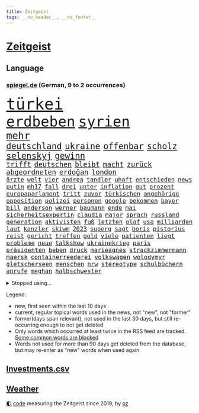 ```yaml
---
title: Zeitgeist
tags: __no_header__, __no_footer__
---
```


# [Zeitgeist](https://oliz.io/zeitgeist/)

## Language

<h3><a href="https://www.spiegel.de" target="_blank">spiegel.de</a> (German, 9 to 2 occurrences)</h3>
<p style="font-family:monospace">
<span style="font-size:32pt"><a href="news_links.html#türkei" class="current">türkei</a></span>
<br>
<span style="font-size:29pt"><a href="news_links.html#erdbeben" class="current">erdbeben</a></span>
<span style="font-size:29pt"><a href="news_links.html#syrien" class="current">syrien</a></span>
<br>
<span style="font-size:20pt"><a href="news_links.html#mehr" class="current">mehr</a></span>
<br>
<span style="font-size:17pt"><a href="news_links.html#deutschland" class="current">deutschland</a></span>
<span style="font-size:17pt"><a href="news_links.html#ukraine" class="current">ukraine</a></span>
<span style="font-size:17pt"><a href="news_links.html#offenbar" class="current">offenbar</a></span>
<span style="font-size:17pt"><a href="news_links.html#scholz" class="current">scholz</a></span>
<span style="font-size:17pt"><a href="news_links.html#selenskyj" class="current">selenskyj</a></span>
<span style="font-size:17pt"><a href="news_links.html#gewinn" class="current">gewinn</a></span>
<br>
<span style="font-size:14pt"><a href="news_links.html#trifft" class="current">trifft</a></span>
<span style="font-size:14pt"><a href="news_links.html#deutschen" class="current">deutschen</a></span>
<span style="font-size:14pt"><a href="news_links.html#bleibt" class="current">bleibt</a></span>
<span style="font-size:14pt"><a href="news_links.html#macht" class="current">macht</a></span>
<span style="font-size:14pt"><a href="news_links.html#zurück" class="current">zurück</a></span>
<span style="font-size:14pt"><a href="news_links.html#abgeordneten" class="current">abgeordneten</a></span>
<span style="font-size:14pt"><a href="news_links.html#erdoğan" class="current">erdoğan</a></span>
<span style="font-size:14pt"><a href="news_links.html#london" class="current">london</a></span>
<br>
<span style="font-size:12pt"><a href="news_links.html#ärzte" class="current">ärzte</a></span>
<span style="font-size:12pt"><a href="news_links.html#welt" class="current">welt</a></span>
<span style="font-size:12pt"><a href="news_links.html#vier" class="current">vier</a></span>
<span style="font-size:12pt"><a href="news_links.html#andrea" class="current">andrea</a></span>
<span style="font-size:12pt"><a href="news_links.html#tandler" class="current">tandler</a></span>
<span style="font-size:12pt"><a href="news_links.html#uhaft" class="current">uhaft</a></span>
<span style="font-size:12pt"><a href="news_links.html#entschieden" class="current">entschieden</a></span>
<span style="font-size:12pt"><a href="news_links.html#news" class="current">news</a></span>
<span style="font-size:12pt"><a href="news_links.html#putin" class="current">putin</a></span>
<span style="font-size:12pt"><a href="news_links.html#mh17" class="new">mh17</a></span>
<span style="font-size:12pt"><a href="news_links.html#fall" class="current">fall</a></span>
<span style="font-size:12pt"><a href="news_links.html#drei" class="current">drei</a></span>
<span style="font-size:12pt"><a href="news_links.html#unter" class="current">unter</a></span>
<span style="font-size:12pt"><a href="news_links.html#inflation" class="current">inflation</a></span>
<span style="font-size:12pt"><a href="news_links.html#gut" class="current">gut</a></span>
<span style="font-size:12pt"><a href="news_links.html#prozent" class="current">prozent</a></span>
<span style="font-size:12pt"><a href="news_links.html#europaparlament" class="current">europaparlament</a></span>
<span style="font-size:12pt"><a href="news_links.html#tritt" class="current">tritt</a></span>
<span style="font-size:12pt"><a href="news_links.html#zuvor" class="current">zuvor</a></span>
<span style="font-size:12pt"><a href="news_links.html#türkischen" class="current">türkischen</a></span>
<span style="font-size:12pt"><a href="news_links.html#angehörige" class="current">angehörige</a></span>
<span style="font-size:12pt"><a href="news_links.html#opposition" class="current">opposition</a></span>
<span style="font-size:12pt"><a href="news_links.html#polizei" class="current">polizei</a></span>
<span style="font-size:12pt"><a href="news_links.html#personen" class="current">personen</a></span>
<span style="font-size:12pt"><a href="news_links.html#google" class="current">google</a></span>
<span style="font-size:12pt"><a href="news_links.html#bekommen" class="current">bekommen</a></span>
<span style="font-size:12pt"><a href="news_links.html#bayer" class="current">bayer</a></span>
<span style="font-size:12pt"><a href="news_links.html#bill" class="current">bill</a></span>
<span style="font-size:12pt"><a href="news_links.html#anderson" class="current">anderson</a></span>
<span style="font-size:12pt"><a href="news_links.html#werner" class="current">werner</a></span>
<span style="font-size:12pt"><a href="news_links.html#baumann" class="current">baumann</a></span>
<span style="font-size:12pt"><a href="news_links.html#ende" class="current">ende</a></span>
<span style="font-size:12pt"><a href="news_links.html#mai" class="current">mai</a></span>
<span style="font-size:12pt"><a href="news_links.html#sicherheitsexpertin" class="new">sicherheitsexpertin</a></span>
<span style="font-size:12pt"><a href="news_links.html#claudia" class="current">claudia</a></span>
<span style="font-size:12pt"><a href="news_links.html#major" class="current">major</a></span>
<span style="font-size:12pt"><a href="news_links.html#sprach" class="current">sprach</a></span>
<span style="font-size:12pt"><a href="news_links.html#russland" class="current">russland</a></span>
<span style="font-size:12pt"><a href="news_links.html#generation" class="current">generation</a></span>
<span style="font-size:12pt"><a href="news_links.html#aktivisten" class="current">aktivisten</a></span>
<span style="font-size:12pt"><a href="news_links.html#fuß" class="current">fuß</a></span>
<span style="font-size:12pt"><a href="news_links.html#letzten" class="current">letzten</a></span>
<span style="font-size:12pt"><a href="news_links.html#olaf" class="current">olaf</a></span>
<span style="font-size:12pt"><a href="news_links.html#usa" class="current">usa</a></span>
<span style="font-size:12pt"><a href="news_links.html#milliarden" class="current">milliarden</a></span>
<span style="font-size:12pt"><a href="news_links.html#laut" class="current">laut</a></span>
<span style="font-size:12pt"><a href="news_links.html#kanzler" class="current">kanzler</a></span>
<span style="font-size:12pt"><a href="news_links.html#skiwm" class="new">skiwm</a></span>
<span style="font-size:12pt"><a href="news_links.html#2023" class="current">2023</a></span>
<span style="font-size:12pt"><a href="news_links.html#superg" class="new">superg</a></span>
<span style="font-size:12pt"><a href="news_links.html#sagt" class="current">sagt</a></span>
<span style="font-size:12pt"><a href="news_links.html#boris" class="current">boris</a></span>
<span style="font-size:12pt"><a href="news_links.html#pistorius" class="current">pistorius</a></span>
<span style="font-size:12pt"><a href="news_links.html#reist" class="current">reist</a></span>
<span style="font-size:12pt"><a href="news_links.html#gericht" class="current">gericht</a></span>
<span style="font-size:12pt"><a href="news_links.html#treffen" class="current">treffen</a></span>
<span style="font-size:12pt"><a href="news_links.html#gold" class="current">gold</a></span>
<span style="font-size:12pt"><a href="news_links.html#viele" class="current">viele</a></span>
<span style="font-size:12pt"><a href="news_links.html#patienten" class="current">patienten</a></span>
<span style="font-size:12pt"><a href="news_links.html#liegt" class="current">liegt</a></span>
<span style="font-size:12pt"><a href="news_links.html#probleme" class="current">probleme</a></span>
<span style="font-size:12pt"><a href="news_links.html#neue" class="current">neue</a></span>
<span style="font-size:12pt"><a href="news_links.html#talkshow" class="current">talkshow</a></span>
<span style="font-size:12pt"><a href="news_links.html#ukrainekrieg" class="current">ukrainekrieg</a></span>
<span style="font-size:12pt"><a href="news_links.html#paris" class="current">paris</a></span>
<span style="font-size:12pt"><a href="news_links.html#präsidenten" class="current">präsidenten</a></span>
<span style="font-size:12pt"><a href="news_links.html#beben" class="current">beben</a></span>
<span style="font-size:12pt"><a href="news_links.html#druck" class="current">druck</a></span>
<span style="font-size:12pt"><a href="news_links.html#marieagnes" class="current">marieagnes</a></span>
<span style="font-size:12pt"><a href="news_links.html#strackzimmermann" class="current">strackzimmermann</a></span>
<span style="font-size:12pt"><a href="news_links.html#maersk" class="new">maersk</a></span>
<span style="font-size:12pt"><a href="news_links.html#containerreederei" class="new">containerreederei</a></span>
<span style="font-size:12pt"><a href="news_links.html#volkswagen" class="current">volkswagen</a></span>
<span style="font-size:12pt"><a href="news_links.html#wolodymyr" class="current">wolodymyr</a></span>
<span style="font-size:12pt"><a href="news_links.html#gletscherseen" class="new">gletscherseen</a></span>
<span style="font-size:12pt"><a href="news_links.html#menschen" class="current">menschen</a></span>
<span style="font-size:12pt"><a href="news_links.html#nrw" class="current">nrw</a></span>
<span style="font-size:12pt"><a href="news_links.html#stereotype" class="current">stereotype</a></span>
<span style="font-size:12pt"><a href="news_links.html#schulbüchern" class="new">schulbüchern</a></span>
<span style="font-size:12pt"><a href="news_links.html#anrufe" class="new">anrufe</a></span>
<span style="font-size:12pt"><a href="news_links.html#meghan" class="current">meghan</a></span>
<span style="font-size:12pt"><a href="news_links.html#halbschwester" class="new">halbschwester</a></span>
</p>
<details>
<summary>Stopped using...</summary>
<p class="former" style="font-size:12pt">
hielt(840) bedeuten(839) lukaschenko(839) beschließt(838) geburtstag(838) parteitag(838) quarantäne(838) sogenannte(838) szene(838) vergeben(838) williams(838) 37(837) internationaler(837) verschiedene(837) wissenschaftler(837) coronazahlen(836) videobotschaft(836) altes(835) bekanntesten(835) gelten(835) geändert(835) metropole(835) position(835) bmw(834) coronakrise(834) ehefrau(834) einzelne(834) führende(834) gastgeber(834) infektionen(834) negativ(834) oberbürgermeister(834) rasant(834) schweigen(834) staatschef(834) weisen(834) csuchef(833) reihe(833) wege(833) abstimmen(832) breitet(832) dachte(832) gemeinden(832) getan(832) ikone(832) priester(832) versorgt(832) 90(831) gegenteil(831) rechts(831) verhängen(831) versprach(831) vollständig(831) hubschrauber(830) kaputt(830) sports(830) untersuchungsausschuss(830) vermeiden(830) bielefeld(829) blicken(829) davor(829) erschweren(829) helden(829) rückschlag(829) tests(829) tränen(829) weise(829) xi(829) bilden(828) deal(828) durchsetzen(828) enger(828) pocht(828) simon(828) villa(828) berichterstattung(827) bundestrainer(827) gespielt(827) michelle(827) obama(827) via(827) bekämpfen(826) finanziell(826) frieden(826) homeoffice(826) philipp(826) tokio(826) aufgenommen(825) ausprobiert(825) erlitt(825) hans(825) höhe(825) gesetze(824) jahrhundert(824) klinik(824) nahezu(824) party(824) werke(824) geflogen(823) lügen(823) pressestimmen(823) verzicht(823) feld(822) signalisiert(821) venezuela(821) wochenlang(821) dar(820) entwickeln(820) erkrankung(820) milde(820) spektakulären(820) zuversichtlich(820) digitalen(819) mercedes(819) schwierige(819) sendung(819) besuchen(818) moment(818) politikerinnen(818) status(818) tiefen(818) unterschied(818) gabriel(817) gefangene(817) harten(817) arabische(816) müsste(816) wunder(816) führenden(815) vierten(815) frisch(814) schrecken(814) erfolgreichsten(813) zerstören(813) züge(813) großem(812) ministerium(812) strengen(812) vorgegangen(812) immunität(811) raumstation(810) regelung(810) verfassung(810) ausrüstung(809) insassen(808) eigenes(807) enorme(805) top(804) gelandet(802) hinweis(801) intensivstation(800) pleite(799) schützt(798) angeboten(797) lebensgefährlich(796) identität(789) bewegt(787) erfolgreichen(785) staatsoberhaupt(783) missbrauchs(774) vereins(769) berühmtesten(764) einfache(764) explodiert(759) stopp(759) londons(751) langjährige(731) 95(724) militärjunta(694) carlos(693) neuanfang(691) erschoss(668) belgische(661) joseph(648) potsdamer(614) akzeptieren(597) jamie(592) fehlte(581) unwettern(580) stundenlang(579) kleidung(572) bauern(569) schrumpft(566) veröffentlichung(566) mächtigen(551) las(547) vegas(547) fühlte(541) dankte(540) höchstwert(534) kameras(526) ali(522) jahrzehnt(520) alternative(517) übertragen(517) anhängern(514) drauf(511) längste(511) emirat(497) staatsbesuch(497) gehälter(495) integration(495) entstanden(489) söders(480) games(479) beeinflusst(477) schränkt(476) mehrfamilienhaus(472) krankenkassen(467) gaspreise(463) shanghai(459) spezielle(459) messenger(457) ampelparteien(454) magazin(454) verläuft(453) missbrauchsskandal(450) rosa(450) hals(449) studenten(449) andrang(447) ostdeutschland(444) russisches(441) fahndet(438) reine(433) michel(432) kürzer(429) gewaltsamen(427) wahr(423) meta(420) waffenruhe(417) martina(415) entsteht(414) management(412) behält(411) nagel(411) erwiesen(410) pessimistisch(407) überlebten(400) marcus(397) energieversorgung(394) organisiert(391) genießen(390) bafög(389) gefühle(389) flugzeugen(383) südkoreanische(383) krim(379) luhansk(378) waffenstillstand(378) einstellung(377) neuwagen(377) soldat(377) influencerin(376) berichteten(366) einfachen(361) bestürzt(360) operation(360) dresdner(359) stadtverwaltung(359) klingen(358) klitschko(353) vitali(351) m(350) kernkraftwerke(348) beckham(345) barbara(342) herum(342) umfragen(342) flughäfen(340) transparenz(337) verspätungen(337) anhalten(336) torwart(335) air(333) weltgesundheitsorganisation(333) begleiten(330) englands(329) don(328) lehnte(328) gestärkt(325) verspätet(325) barack(323) fern(322) unmittelbar(322) gelöst(321) schildern(321) analysen(320) bezahlung(320) vertreten(315) sperre(313) hochrangigen(312) invasoren(309) ausländer(306) schlechter(304) unabhängig(304) ausgang(302) staatsbürgerschaft(300) oligarch(298) vergeltung(297) königsklasse(294) untergebracht(294) ball(293) pole(292) dmitrij(288) ten(288) segen(286) schwarzes(283) weitermachen(283) ausrichten(282) energieminister(282) fair(282) arbeitslosigkeit(280) euroraum(280) geheimdienstinformationen(280) neuerdings(280) ertrinken(279) großmutter(279) prag(279) behoben(277) schlagabtausch(277) warteten(275) großoffensive(274) qualifikation(271) versöhnung(266) festen(262) verspätung(262) verzichtete(261) vogel(260) psychiatrie(259) wütende(259) kippt(258) ehrt(256) zustände(255) niedergeschlagen(254) kinderinterview(253) abgeschaltet(252) schwach(251) viral(251) ex(250) verdrängt(250) absteiger(249) girl(249) stagniert(247) held(246) ewigen(245) dinner(244) brennende(243) fire(240) royale(238) versinkt(238) kandidat(234) ulrich(231) verhaftung(231) lng(230) führungskräfte(229) anhaltende(227) edeka(227) senegal(227) umwelthilfe(227) befeuert(224) tierschützer(224) tvinterview(224) hast(223) gegenwart(222) camilla(221) drin(221) anlauf(220) eurozone(218) 86(217) idol(217) alzheimer(216) baum(215) geübt(214) sahen(214) zeichnungen(214) fehlstart(213) plakate(212) olympiasiegerin(211) comingout(209) instrument(209) tirol(208) übernahmen(208) erntet(207) netflixdoku(207) beurlaubt(206) kosovo(205) dramatische(203) gottschalk(203) säure(202) versorgen(202) schlange(201) abschwung(200) ansage(200) barrikaden(198) brennstäbe(198) entfernen(198) riesig(198) total(198) verkehrsministerium(198) weiterlaufen(197) weltraum(197) anschlags(196) eingeschlagen(196) entschuldigen(196) extra(196) trends(196) namens(195) handgemenge(194) gescheiterten(193) kontroversen(193) schlangen(193) agenda(192) strittigen(192) bay(191) detroit(191) gelbe(191) tampa(191) normalisierung(190) verleihung(190) islamisten(188) pipeline(187) vernichtet(187) funktion(185) achterbahn(183) sexistische(183) innenstadt(182) rebellen(182) kürzungen(181) stadtwerke(181) beamtenbund(180) etlichen(180) aussteigen(179) gehirn(179) kurzfristige(179) victoria(178) weltspitze(178) 82(177) farce(176) hingelegt(176) drehten(175) leitzins(175) nachhaltigkeit(175) britischem(174) salz(174) strikte(173) aufbau(172) kapitols(172) protestbewegung(172) danke(171) dreijähriger(170) solidarisierte(169) rezessionsangst(168) klimagipfel(167) modeikone(167) wütet(167) bürgergeld(166) fußballlegende(166) mithalten(166) rekruten(166) düsteren(165) trailer(165) zerstörungen(165) importiert(164) inselstaat(164) magnus(164) 2022/23(163) indirekt(163) myanmars(163) spitzen(163) hinterlegt(162) klimabilanz(162) renditen(162) angeordnete(161) aufmerksam(161) treffern(161) erlässt(160) europameisterschaft(160) sea(160) beleidigungen(159) katastrophenschutz(159) lindsey(159) marvin(159) nachsehen(159) bundesratspräsident(158) einziges(158) usrepräsentantenhauses(158) viking(158) zurückhalten(158) 25000(156) ernstfall(154) produzent(154) begraben(152) gehackt(152) wählte(152) bestattet(151) überstehen(151) 63(150) klassische(150) stechen(150) kreise(149) starkoch(149) aufgewachsen(148) richtete(148) wackelige(148) gendern(147) gerichtlich(147) sommerlich(147) verurteilter(147) geprallt(144) sportlicher(144) bonus(143) jackson(143) patzte(143) steuerunterlagen(143) ökologisch(143) veraltete(142) entstehung(140) krankenwagen(140) kündigung(140) marschflugkörper(140) verfeindeten(140) verhaltens(140) dient(139) farben(139) auslaufen(138) grenzfluss(138) rätseln(138) stellenanzeigen(138) verfallen(138) verbal(137) spiegelde(136) bundesbankpräsident(135) zutritt(135) 45jährige(133) kondome(133) abwasser(132) aufgehalten(132) volkswirte(132) freigegeben(131) gesteigert(130) kabinetts(130) gesetzten(129) rassistischer(129) bewusstlos(128) gutem(127) rummel(127) ausgenutzt(126) sechsten(126) seltsame(126) fachleuten(125) modernes(125) tonga(125) 2050(124) maduro(124) nicolás(124) sportlerin(124) defizite(123) militärexperte(123) mitbekommen(123) sechsjähriger(122) spencer(122) wahlgang(122) ereignis(121) strommarkt(121) überraschender(121) ansonsten(120) stützt(120) zusage(120) mittelstand(118) gaspreisbremse(116) erschließen(114) medizinischen(114) neuerlichen(114) brachen(113) spiegelrecherche(113) treibhausgase(113) königshauses(112) spiderman(112) womit(112) frischen(111) ulf(111) aufgehen(109) erweist(109) schwedt(109) militärexperten(108) monaco(108) zerstritten(108) gedreht(107) mikroplastik(107) offensiv(107) schlechtes(107) unovollversammlung(107) brunsbüttel(106) missstände(106) morgan(106) vinícius(106) 300000(105) anschluss(105) bundesweites(105) russlandpolitik(105) noah(104) begräbnis(103) organisieren(103) wmfinale(103) bevorstehen(102) podolski(102) doris(101) verstörend(101) überraschte(101) metas(100) verhelfen(100) ächzen(100) ablenkungsmanöver(99) filmstarts(99) best(98) haustür(98) verunglückte(98) akteure(97) ausgehen(97) erfüllen(97) erkrankter(97) heizt(97) margrethe(97) werbekunden(97) emilia(96) geplantes(96) klassiker(96) kurt(96) professioneller(96) winkt(96) blaue(95) finanzmärkte(95) nachkommen(95) gewalttäter(94) lecks(94) agent(93) autohersteller(93) cyberangriff(93) unternehmerin(93) hummels(92) vergibt(92) vorzeitigen(92) beileidsbekundungen(91) rechenzentrum(91) schauspielerinnen(91) vegan(91) verschaffen(91) africa(90) strafstoß(90) beerdigt(89) feindbild(89) gerechte(89) hob(89) requiem(89) vorsätze(89) erfuhren(88) klischees(88) wilhelmshaven(88) wünschte(88) birmingham(87) egon(87) formel1team(87) hockenheim(87) rücktrittsforderungen(87) schönste(87) verfünffacht(87) bundesverkehrsminister(86) carolina(86) frauenfeindliche(86) philosophie(86) schläft(86) schönheit(86) witwer(86) auswanderer(85) englisch(85) intakt(85) klopapier(85) telefonieren(85) alias(84) autorinnen(84) lambrechts(84) bundespolitiker(83) erfolgsrezept(83) kanone(83) p(83) simpson(83) sven(83) übliche(83) beleuchtung(82) oftmals(82) stippvisite(82) welttournee(82) angeht(81) harrt(81) rohöl(81) vielversprechend(81) großartig(80) nächtliche(80) optik(80) vodafone(80) weitergabe(80) anläufe(79) gary(79) geschaffen(79) terrorismus(79) unzulässig(79) uskonzern(79) volkes(79) armin(78) coronavariante(78) curtis(78) diversität(78) fortsetzungen(78) limit(78) staatsoper(78) verehrt(78) erforderliche(77) filmstar(77) gestorbenen(77) husten(77) immensen(77) montgomery(77) süße(77) arzneien(76) beseitigen(76) flugabwehr(76) großereignis(76) kindergeburtstag(76) kolleginnen(76) slum(76) 39(75) loben(75) merken(75) mitschuld(75) stünden(75) testament(75) tieres(75) einschüchterung(74) fassungslosigkeit(74) gepriesen(74) petersplatz(74) vorzeitigem(74) krankenhausreform(73) meuterei(73) nassehi(73) high(72) hip(72) anleitung(71) aufstellen(71) buchs(71) forschungseinrichtungen(71) gehörenden(71) marderpanzer(71) pistons(71) schmälert(71) tournee(71) usfirma(71) wundermittel(71) betet(70) kaserne(70) nüchtern(70) sünden(70) unterkommen(70) usamerikanerin(70) glaubhaft(69) iranproteste(69) traumatisiert(69) bowie(68) dienste(68) gelebt(68) seenot(68) adolf(67) böhmermann(67) erfolgreicher(67) kunstsammlung(67) zugreifen(67) deklarierte(66) foxconn(66) konzentration(66) kürzeren(66) prägen(66) russlandkurs(66) staates(66) vielem(66) cathy(65) dividenden(65) eindringling(65) emily(65) endemisch(65) formiert(65) kohlekraft(65) nötigen(65) rabatten(65) typischen(65) usrepräsentantenhaus(65) versetzte(65) düster(64) one(64) profit(64) schulter(64) abzeichen(63) eigentoren(63) freitagmorgen(63) furcht(63) konstatiert(63) neuerung(63) schiffer(63) verderben(63) weltklimakonferenz(63) zuspitzen(63) dawid(62) durchschnitt(62) kubacki(62) liberale(62) tanker(62) amber(61) group(61) milliardeninvestitionen(61) vollzogen(61) hirn(60) verborgen(60) werfer(60) widersprüchen(60) industrienationen(59) spielraum(59) ultrarechte(59) wachsendes(59) netanyahus(58) polarisierung(58) ratzinger(58) unberührt(58) ausdrücklich(57) leichte(57) pünktlichkeit(57) zehntausenden(57) abgeschwächt(56) iggy(56) kanzlerkandidatur(56) schirm(56) skispringen(56) sportartikelhersteller(56) twitterangestellte(56) alidoosti(55) beauftragen(55) geschüttelt(55) giftet(55) misslungene(55) mitgliedern(55) taraneh(55) ussänger(55) ablenken(54) elektromobilität(54) gitarrist(54) hill(54) republikanischen(54) sturmgewehr(54) terence(54) todesurteil(54) echo(53) erpresser(53) fahrradunfall(53) gekostet(53) gespött(53) kommentiert(53) matt(53) nflspiel(53) 51jährige(52) erlöste(52) fad(52) heels(52) pandemieregeln(52) schulessen(52) durcheinander(51) festgenommener(51) kapitolsturm(51) sexualstraftäter(51) sprachkritiker(51) umgangs(51) adler(50) gegenentwurf(50) gespeichert(50) knallern(50) niño(50) tarifbindung(50) berühmtheit(49) betriebssystem(49) markige(49) mitreden(49) müllwagen(49) punk(49) windows(49) dfbelf(48) epidemiologe(48) frischer(48) gewechselt(48) gottes(48) medizinisch(48) negativen(48) tennislegende(48) angerufen(47) militante(47) schränken(47) vorgängers(47) überfüllte(47) engere(46) schutzanzügen(46) teuerungswelle(46) verirrte(46) weihnachtsmann(46) zitate(46) 2009(45) betuchte(45) eingewiesen(45) tvsender(45) wetten(45) 32jährigen(44) aussprache(44) banker(44) gutgehen(44) kontrahenten(44) luis(44) mundgeruch(44) notwendigen(44) orthodoxen(44) aufpassen(43) fdpmann(43) foxconnwerk(43) kiewer(43) neuland(43) raketentest(43) reformideen(43) tippte(43) vermeldet(43) zugelassene(43) abbaggern(42) erstickt(42) eugesundheitsbehörde(42) hinsicht(42) lieder(42) neueigentümer(42) paartherapeuten(42) persönlichkeit(42) wmaus(42) fasern(41) fiktives(41) geschosse(41) hauptberuflich(41) hüte(41) kurzzeitig(41) schengenraum(41) sicherheitsrisiko(41) wahren(41) fehl(40) hautkrebsvorsorge(40) konzentriert(40) schlotterbeck(40) schusswechsel(40) weitesten(40) garmischpartenkirchen(39) geerbt(39) jüdisches(39) ubahn(39) werbeverbot(39) einbürgerung(38) ernte(38) fußballerisch(38) gefallene(38) hauptsitz(38) hugo(38) laschet(38) morgenstunden(38) verschütteten(38) ansatz(37) dienstwagen(37) ecke(37) enzensberger(37) göttlichen(37) jill(37) kaution(37) lichtblick(37) prämie(37) tribünen(37) tvexperte(37) wonder(37) alarmsignal(36) befördern(36) kontrollen(36) seifenblasen(36) totschlags(36) elegant(35) euphorisch(35) innsbruck(35) mehrheitlich(35) trauern(35) unbegründet(35) uneinig(35) venus(35) 71(34) exbundeskanzler(34) fabuliert(34) idaho(34) kammerspiel(34) nordostseekanal(34) skisaison(34) trainerstab(34) grand(33) lahmlegen(33) pfarrer(33) rind(33) soulfood(33) zäsur(33) atomwaffenarsenal(32) erwähnt(32) frühjahrsoffensive(32) grassiert(32) lebensversicherungen(32) lockert(32) prächtigen(32) reisepass(32) vorletzten(32) argumentiert(31) centers(31) charts(31) cloppenburg(31) gläubige(31) steine(31) tschüs(31) umgeben(31) wmviertelfinale(31) biograf(30) cash(30) eingestehen(30) hassen(30) millionenpublikum(30) reformvorschläge(30) umbauen(30) verspätete(30) ölfeld(30) überstanden(30) 32jährige(29) feministin(29) suárez(29) vakzine(29) überbieten(29) rammt(28) weihnachtsmärkte(28) feuerwerk(27) loipe(27) unnötigen(27) aufstocken(26) freigelassen(26) gefälschten(26) kosovos(26) unterm(26) waffenhilfe(26) attentäter(25) banshees(25) bündnisses(25) filmstudio(25) frührentner(25) inisherin(25) schenk(25) sentimental(25) staatsmann(25) 28jährigen(24) strange(24) unbeeindruckt(24) 1988(23) erfährt(23) etablieren(23) gesetzesverschärfung(23) patchworkfamilien(23) reichsbürger(23) sagten(23) verdreifacht(23) vierschanzentournee(23) angetrieben(22) jane(22) strafverfolgung(22) 115(21) albin(21) darlehen(21) einsamer(21) festgenommenen(21) kurti(21) sportlerinnen(21) wout(21) affenlaute(20) dartswm(20) elotrans(20) gerwen(20) lieferbar(20) reederei(20) zurückzuerobern(20) center(19) einspringen(19) hussey(19) jener(19) kaufkraftverlust(19) kracht(19) rüstet(19) säuglings(19) uszeitung(19) fargo(18) gerwyn(18) lindern(18) pontifex(18) wandte(18) wells(18) beeindruckende(17) besserung(17) etabliert(17) fassen(17) stunt(17) wintersturm(17) angeschaut(16) ayatollah(16) ballistischen(16) einträge(16) fonda(16) gebilligt(16) gültig(16) modellrechnungen(16) straftäter(16) verlangsamt(16) wahnsinn(16) weihnachtsfest(16) halbherzige(15) offensiven(15) rhetorik(15) sojuskapsel(15) bunt(14) dark(14) einsam(14) kantinenessen(14) volkspartei(14) amtsverzicht(13) kummer(13) liberaleren(13) oberhaupt(13) silvesterböller(13) three(13) verbote(13) verfällt(13) anzusprechen(12) clemens(12) glass(12) kirchen(12) onion(12) straßenbahn(12) stunts(12) christdemokraten(11) cohen(11) eauto(11) gesträubt(11) kommendes(11) quarantänepflicht(11) ransomware(11)
</p>
</details>
<p>Legend:
<ul>
<li><span class="new">new</span>, first seen within the last 10 days</li>
<li><span class="current">current</span>, regular topical words used in the news, not "new", not "former"</li>
<li><span class="former">former(days span relevant)</span>, not used in the last 30 days, but still re-occurring enough to not get deleted</li>
<li>Only words which occurred at least twice in the RSS feed are tracked. <a href="language/filters.py">Some common words are blocked</a></li>
<li>Words not used for more than 90 days get deleted from the database, but may re-enter as "new" words when used again</li>
</ul>
</p>

## [Investments](investments.html)[.csv](investments.csv)

## [Weather](weather.html)

<footer>
<a href="javascript:toggleTheme()" class="nav">🌓</a>
<a href="https://github.com/ooz/zeitgeist">code</a> measuring the Zeitgeist since 2019, by <a href="https://oliz.io">oz</a>
</footer>
